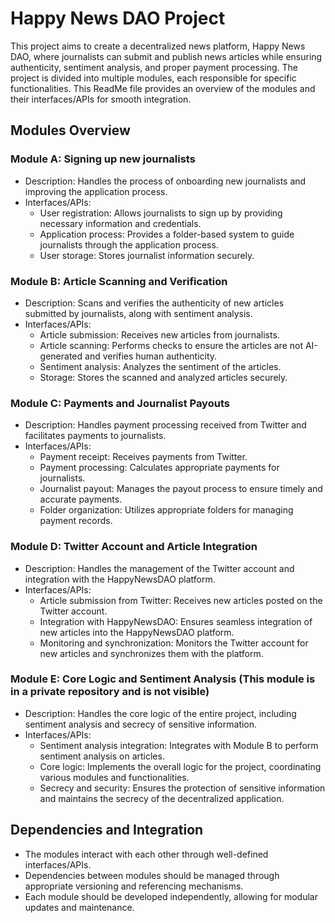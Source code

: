 # Happy News DAO Project

This project aims to create a decentralized news platform, Happy News DAO, where journalists can submit and publish news articles while ensuring authenticity, sentiment analysis, and proper payment processing. The project is divided into multiple modules, each responsible for specific functionalities. This ReadMe file provides an overview of the modules and their interfaces/APIs for smooth integration.

## Modules Overview

### Module A: Signing up new journalists
- Description: Handles the process of onboarding new journalists and improving the application process.
- Interfaces/APIs:
  - User registration: Allows journalists to sign up by providing necessary information and credentials.
  - Application process: Provides a folder-based system to guide journalists through the application process.
  - User storage: Stores journalist information securely.

### Module B: Article Scanning and Verification
- Description: Scans and verifies the authenticity of new articles submitted by journalists, along with sentiment analysis.
- Interfaces/APIs:
  - Article submission: Receives new articles from journalists.
  - Article scanning: Performs checks to ensure the articles are not AI-generated and verifies human authenticity.
  - Sentiment analysis: Analyzes the sentiment of the articles.
  - Storage: Stores the scanned and analyzed articles securely.

### Module C: Payments and Journalist Payouts
- Description: Handles payment processing received from Twitter and facilitates payments to journalists.
- Interfaces/APIs:
  - Payment receipt: Receives payments from Twitter.
  - Payment processing: Calculates appropriate payments for journalists.
  - Journalist payout: Manages the payout process to ensure timely and accurate payments.
  - Folder organization: Utilizes appropriate folders for managing payment records.

### Module D: Twitter Account and Article Integration
- Description: Handles the management of the Twitter account and integration with the HappyNewsDAO platform.
- Interfaces/APIs:
  - Article submission from Twitter: Receives new articles posted on the Twitter account.
  - Integration with HappyNewsDAO: Ensures seamless integration of new articles into the HappyNewsDAO platform.
  - Monitoring and synchronization: Monitors the Twitter account for new articles and synchronizes them with the platform.

### Module E: Core Logic and Sentiment Analysis (This module is in a private repository and is not visible)
- Description: Handles the core logic of the entire project, including sentiment analysis and secrecy of sensitive information.
- Interfaces/APIs:
  - Sentiment analysis integration: Integrates with Module B to perform sentiment analysis on articles.
  - Core logic: Implements the overall logic for the project, coordinating various modules and functionalities.
  - Secrecy and security: Ensures the protection of sensitive information and maintains the secrecy of the decentralized application.

## Dependencies and Integration
- The modules interact with each other through well-defined interfaces/APIs.
- Dependencies between modules should be managed through appropriate versioning and referencing mechanisms.
- Each module should be developed independently, allowing for modular updates and maintenance.



